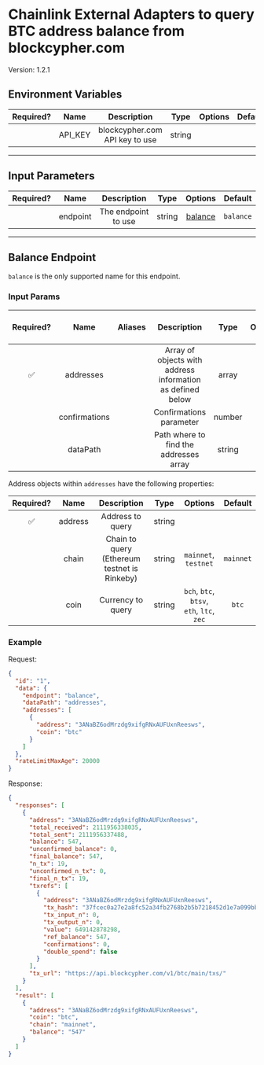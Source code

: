 # Chainlink External Adapters to query BTC address balance from blockcypher.com

Version: 1.2.1

## Environment Variables

| Required? |  Name   |          Description           |  Type  | Options | Default |
| :-------: | :-----: | :----------------------------: | :----: | :-----: | :-----: |
|           | API_KEY | blockcypher.com API key to use | string |         |         |

---

## Input Parameters

| Required? |   Name   |     Description     |  Type  |           Options            |  Default  |
| :-------: | :------: | :-----------------: | :----: | :--------------------------: | :-------: |
|           | endpoint | The endpoint to use | string | [balance](#balance-endpoint) | `balance` |

---

## Balance Endpoint

`balance` is the only supported name for this endpoint.

### Input Params

| Required? |     Name      | Aliases |                        Description                         |  Type  | Options | Default  | Depends On | Not Valid With |
| :-------: | :-----------: | :-----: | :--------------------------------------------------------: | :----: | :-----: | :------: | :--------: | :------------: |
|    ✅     |   addresses   |         | Array of objects with address information as defined below | array  |         |          |            |                |
|           | confirmations |         |                  Confirmations parameter                   | number |         |   `6`    |            |                |
|           |   dataPath    |         |           Path where to find the addresses array           | string |         | `result` |            |                |

Address objects within `addresses` have the following properties:

| Required? |  Name   |                 Description                  |  Type  |                  Options                  |  Default  |
| :-------: | :-----: | :------------------------------------------: | :----: | :---------------------------------------: | :-------: |
|    ✅     | address |               Address to query               | string |                                           |           |
|           |  chain  | Chain to query (Ethereum testnet is Rinkeby) | string |           `mainnet`, `testnet`            | `mainnet` |
|           |  coin   |              Currency to query               | string | `bch`, `btc`, `btsv`, `eth`, `ltc`, `zec` |   `btc`   |

### Example

Request:

```json
{
  "id": "1",
  "data": {
    "endpoint": "balance",
    "dataPath": "addresses",
    "addresses": [
      {
        "address": "3ANaBZ6odMrzdg9xifgRNxAUFUxnReesws",
        "coin": "btc"
      }
    ]
  },
  "rateLimitMaxAge": 20000
}
```

Response:

```json
{
  "responses": [
    {
      "address": "3ANaBZ6odMrzdg9xifgRNxAUFUxnReesws",
      "total_received": 2111956338035,
      "total_sent": 2111956337488,
      "balance": 547,
      "unconfirmed_balance": 0,
      "final_balance": 547,
      "n_tx": 19,
      "unconfirmed_n_tx": 0,
      "final_n_tx": 19,
      "txrefs": [
        {
          "address": "3ANaBZ6odMrzdg9xifgRNxAUFUxnReesws",
          "tx_hash": "37fcec0a27e2a8fc52a34fb2768b2b5b7218452d1e7a099bb0f67c7e87056564",
          "tx_input_n": 0,
          "tx_output_n": 0,
          "value": 649142878298,
          "ref_balance": 547,
          "confirmations": 0,
          "double_spend": false
        }
      ],
      "tx_url": "https://api.blockcypher.com/v1/btc/main/txs/"
    }
  ],
  "result": [
    {
      "address": "3ANaBZ6odMrzdg9xifgRNxAUFUxnReesws",
      "coin": "btc",
      "chain": "mainnet",
      "balance": "547"
    }
  ]
}
```
